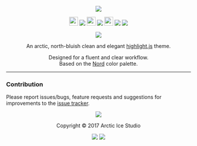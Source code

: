 <p align="center"><img src="https://cdn.rawgit.com/arcticicestudio/nord-highlightjs/develop/assets/nord-highlightjs-banner.svg"/></p>

<p align="center"><img src="https://cdn.travis-ci.org/images/favicon-c566132d45ab1a9bcae64d8d90e4378a.svg" width=24 height=24/> <a href="https://travis-ci.org/arcticicestudio/nord-highlightjs"><img src="https://img.shields.io/travis/arcticicestudio/nord-highlightjs/develop.svg?style=flat-square"/></a> <img src="https://circleci.com/favicon.ico" width=24 height=24/> <a href="https://circleci.com/gh/arcticicestudio/nord-highlightjs"><img src="https://img.shields.io/circleci/project/github/arcticicestudio/nord-highlightjs/develop.svg?style=flat-square"/></a> <img src="https://assets-cdn.github.com/favicon.ico" width=24 height=24/> <a href="https://github.com/arcticicestudio/nord-highlightjs/releases/latest"><img src="https://img.shields.io/github/release/arcticicestudio/nord-highlightjs.svg?style=flat-square"/></a> <a href="https://github.com/arcticicestudio/nord/releases/tag/v0.2.0"><img src="https://img.shields.io/badge/Nord-v0.2.0-88C0D0.svg?style=flat-square"/></a></p>

<p align="center"><a href="https://github.com/arcticicestudio/nord-highlightjs/blob/v0.0.0/CHANGELOG.md"><img src="https://img.shields.io/badge/Changelog-0.0.0-81A1C1.svg?style=flat-square"/></a></p>

<p align="center">An arctic, north-bluish clean and elegant <a href="https://highlightjs.org">highlight.js</a> theme.</p>

<p align="center">Designed for a fluent and clear workflow.<br>
Based on the <a href="https://github.com/arcticicestudio/nord">Nord</a> color palette.</p>

---

### Contribution

Please report issues/bugs, feature requests and suggestions for improvements to the [issue tracker](https://github.com/arcticicestudio/nord-highlightjs/issues).

<p align="center"><img src="https://cdn.rawgit.com/arcticicestudio/nord/develop/src/assets/banner-footer-mountains.svg" /></p>

<p align="center">Copyright &copy; 2017 Arctic Ice Studio</p>

<p align="center"><a href="http://www.apache.org/licenses/LICENSE-2.0"><img src="https://img.shields.io/badge/License-Apache_2.0-5E81AC.svg?style=flat-square"/></a> <a href="https://creativecommons.org/licenses/by-sa/4.0"><img src="https://img.shields.io/badge/License-CC_BY--SA_4.0-5E81AC.svg?style=flat-square"/></a></p>

[hljs-docs-usage]: https://highlightjs.org/usage
[nord-develop-zip]: https://github.com/arcticicestudio/nord-highlightjs/archive/develop.zip
[nord-dist-css]: https://github.com/arcticicestudio/nord-highlightjs/blob/develop/dist/nord.css
[nord-latest-zip]: https://github.com/arcticicestudio/nord-highlightjs/archive/v0.o.0.zip
